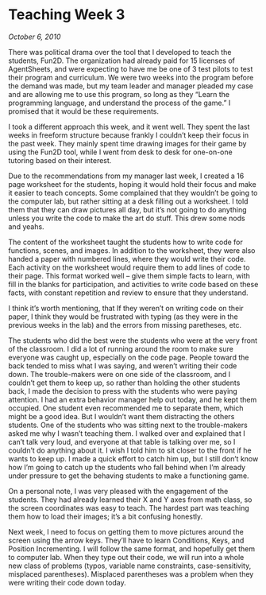 # Teaching Week 3

_October 6, 2010_

There was political drama over the tool that I developed to teach the students,
Fun2D. The organization had already paid for 15 licenses of AgentSheets, and
were expecting to have me be one of 3 test pilots to test their program and
curriculum. We were two weeks into the program before the demand was made, but
my team leader and manager pleaded my case and are allowing me to use this
program, so long as they “Learn the programming language, and understand the
process of the game.” I promised that it would be these requirements.

I took a different approach this week, and it went well. They spent the last
weeks in freeform structure because frankly I couldn’t keep their focus in the
past week. They mainly spent time drawing images for their game by using the
Fun2D tool, while I went from desk to desk for one-on-one tutoring based on
their interest.

Due to the recommendations from my manager last week, I created a 16 page
worksheet for the students, hoping it would hold their focus and make it easier
to teach concepts. Some complained that they wouldn’t be going to the computer
lab, but rather sitting at a desk filling out a worksheet. I told them that
they can draw pictures all day, but it’s not going to do anything unless you
write the code to make the art do stuff. This drew some nods and yeahs.

The content of the worksheet taught the students how to write code for
functions, scenes, and images. In addition to the worksheet, they were also
handed a paper with numbered lines, where they would write their code. Each
activity on the worksheet would require them to add lines of code to their
page. This format worked well – give them simple facts to learn, with fill in
the blanks for participation, and activities to write code based on these
facts, with constant repetition and review to ensure that they understand.

I think it’s worth mentioning, that If they weren’t on writing code on their
paper, I think they would be frustrated with typing (as they were in the
previous weeks in the lab) and the errors from missing paretheses, etc.

The students who did the best were the students who were at the very front of
the classroom. I did a lot of running around the room to make sure everyone was
caught up, especially on the code page. People toward the back tended to miss
what I was saying, and weren’t writing their code down. The trouble-makers were
on one side of the classroom, and I couldn’t get them to keep up, so rather
than holding the other students back, I made the decision to press with the
students who were paying attention. I had an extra behavior manager help out
today, and he kept them occupied. One student even recommended me to separate
them, which might be a good idea. But I wouldn’t want them distracting the
others students. One of the students who was sitting next to the trouble-makers
asked me why I wasn’t teaching them. I walked over and explained that I can’t
talk very loud, and everyone at that table is talking over me, so I couldn’t do
anything about it. I wish I told him to sit closer to the front if he wants to
keep up. I made a quick effort to catch him up, but I still don’t know how I’m
going to catch up the students who fall behind when I’m already under pressure
to get the behaving students to make a functioning game.

On a personal note, I was very pleased with the engagement of the students.
They had already learned their X and Y axes from math class, so the screen
coordinates was easy to teach. The hardest part was teaching them how to load
their images; it’s a bit confusing honestly.

Next week, I need to focus on getting them to move pictures around the screen
using the arrow keys. They’ll have to learn Conditions, Keys, and Position
Incrementing. I will follow the same format, and hopefully get them to computer
lab. When they type out their code, we will run into a whole new class of
problems (typos, variable name constraints, case-sensitivity, misplaced
parentheses). Misplaced parentheses was a problem when they were writing their
code down today.
